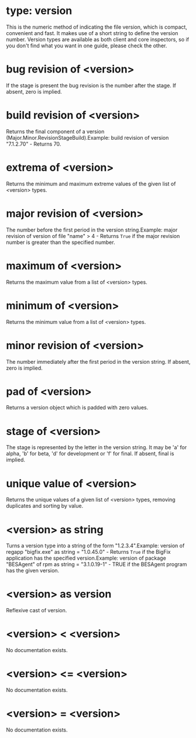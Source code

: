 # type: version

This is the numeric method of indicating the file version, which is compact, convenient and fast. It makes use of a short string to define the version number. Version types are available as both client and core inspectors, so if you don&#39;t find what you want in one guide, please check the other.

# bug revision of &lt;version&gt;

If the stage is present the bug revision is the number after the stage. If absent, zero is implied.

# build revision of &lt;version&gt;

Returns the final component of a version (Major.Minor.RevisionStageBuild).Example: build revision of version &quot;7.1.2.70&quot; - Returns 70.

# extrema of &lt;version&gt;

Returns the minimum and maximum extreme values of the given list of &lt;version&gt; types.

# major revision of &lt;version&gt;

The number before the first period in the version string.Example: major revision of version of file &quot;name&quot; &gt; 4 - Returns `True` if the major revision number is greater than the specified number.

# maximum of &lt;version&gt;

Returns the maximum value from a list of &lt;version&gt; types.

# minimum of &lt;version&gt;

Returns the minimum value from a list of &lt;version&gt; types.

# minor revision of &lt;version&gt;

The number immediately after the first period in the version string. If absent, zero is implied.

# pad of &lt;version&gt;

Returns a version object which is padded with zero values.

# stage of &lt;version&gt;

The stage is represented by the letter in the version string. It may be &#39;a&#39; for alpha, &#39;b&#39; for beta, &#39;d&#39; for development or &#39;f&#39; for final. If absent, final is implied.

# unique value of &lt;version&gt;

Returns the unique values of a given list of &lt;version&gt; types, removing duplicates and sorting by value.

# &lt;version&gt; as string

Turns a version type into a string of the form &quot;1.2.3.4&quot;.Example: version of regapp &quot;bigfix.exe&quot; as string = &quot;1.0.45.0&quot; - Returns `True` if the BigFix application has the specified version.Example: version of package &quot;BESAgent&quot; of rpm as string = &quot;3.1.0.19-1&quot; - TRUE if the BESAgent program has the given version.

# &lt;version&gt; as version

Reflexive cast of version.

# &lt;version&gt; &lt; &lt;version&gt;

No documentation exists.

# &lt;version&gt; &lt;= &lt;version&gt;

No documentation exists.

# &lt;version&gt; = &lt;version&gt;

No documentation exists.
